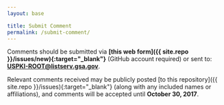 ```yaml
---
layout: base

title: Submit Comment
permalink: /submit-comment/
---
```


Comments should be submitted via **[this web form]({{ site.repo }}/issues/new){:target="_blank"}** (GitHub account required) or sent to: **[USPKI-ROOT@listserv.gsa.gov](mailto:USPKI-ROOT@listserv.gsa.gov)**.

Relevant comments received may be publicly posted [to this repository]({{ site.repo }}/issues){:target="_blank"} (along with any included names or affiliations), and comments will be accepted until **October 30, 2017**.
